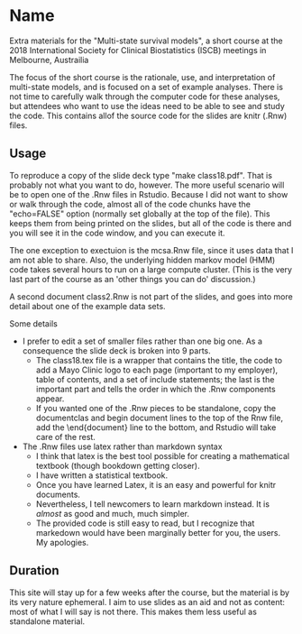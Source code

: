 # Name
Extra materials for the "Multi-state survival models", a short course at the 2018 International Society for Clinical Biostatistics (ISCB) meetings in Melbourne, Austrailia

The focus of the short course is the rationale, use, and interpretation of multi-state models, and is focused on a set of example analyses.  There is not time to carefully walk through the computer code for these analyses, but attendees who want to use the ideas need to be able to see and study the code.  This contains allof the source code for the slides are knitr (.Rnw) files.

## Usage
To reproduce a copy of the slide deck type "make class18.pdf".  That is probably not what you want to do, however.  The more useful scenario will be to open one of the .Rnw files in Rstudio.  Because I did not want to show or walk through the code, almost all of the code chunks have the "echo=FALSE" option (normally set globally at the top of the file).  This keeps them from being printed on the slides, but all of the code is there and you will see it in the code window, and you can execute it.

The one exception to exectuion is the mcsa.Rnw file, since it uses data that I am not able to share.  Also, the underlying hidden markov model (HMM) code takes several hours to run on a large compute cluster.  (This is the very last part of the course as an 'other things you can do' discussion.)

A second document class2.Rnw is not part of the slides, and goes into more
detail about one of the example data sets.

Some details
* I prefer to edit a set of smaller files rather than one big one. As a consequence the slide deck is broken into 9 parts.
    * The class18.tex file is a wrapper that contains the title, the code to add a Mayo Clinic logo to each page (important to my employer), table of contents, and a set of include statements; the last is the important part and tells the order in which the .Rnw components appear.
    * If you wanted one of the .Rnw pieces to be standalone, copy the documentclas and begin document lines to the top of the Rnw file, add the \end{document} line to the bottom, and Rstudio will take care of the rest.
* The .Rnw files use latex rather than markdown syntax
    * I think that latex is the best tool possible for creating a mathematical textbook (though bookdown getting closer).
    * I have written a statistical textbook.
    * Once you have learned Latex, it is an easy and powerful for knitr documents.
    * Nevertheless, I tell newcomers to learn markdown instead.  It is _almost_ as good and much, much simpler.
    * The provided code is still easy to read, but I recognize that markedown would have been marginally better for you, the users.  My apologies.

## Duration

This site will stay up for a few weeks after the course, but the material is by its very nature ephemeral.  I aim to use slides as an aid and not as content: most of what I will say is not there.  This makes them less useful as standalone material.

